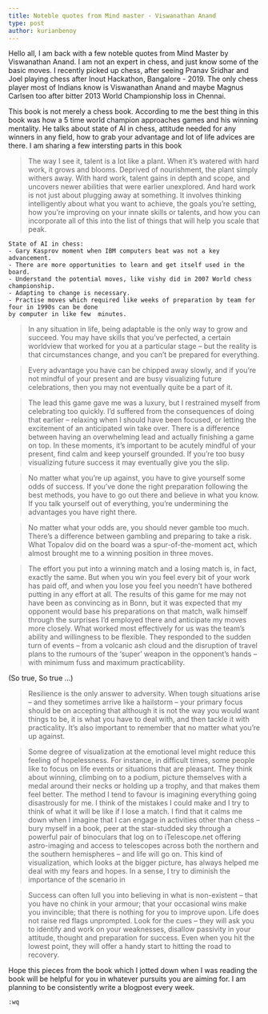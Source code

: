 ```yaml
---
title: Noteble quotes from Mind master - Viswanathan Anand 
type: post
author: kurianbenoy
---
```


Hello all, I am back with a few noteble quotes from Mind Master by Viswanathan Anand. I am not an
expert in chess, and just know some of the basic moves. I recently picked up chess, after seeing Pranav Sridhar and Joel
playing chess after Inout Hackathon, Bangalore - 2019. The only chess player most of Indians know is Viswanathan Anand and
maybe Magnus Carlsen too after bitter 2013 World Championship loss in Chennai.

This book is not merely a chess book. According to me the best thing in this book was how
a 5 time world champion approaches games and his winning mentality. He talks about state of AI in chess, attitude needed
for any winners in any field, how to grab your advantage and lot of life advices are there. I am sharing a few
intersting parts in this book


> The way I see it, talent is a lot like a plant. When it’s watered with hard
work, it grows and blooms. Deprived of nourishment, the plant simply
withers away. With hard work, talent gains in depth and scope, and
uncovers newer abilities that were earlier unexplored. And hard work is
not just about plugging away at something. It involves thinking
intelligently about what you want to achieve, the goals you’re setting,
how you’re improving on your innate skills or talents, and how you can
incorporate all of this into the list of things that will help you scale that
peak.

```
State of AI in chess:
- Gary Kasprov moment when IBM computers beat was not a key advancement.
- There are more opportunities to learn and get itself used in the board.
- Understand the potential moves, like vishy did in 2007 World chess championship.
- Adapting to change is necessary.
- Practise moves which required like weeks of preparation by team for four in 1990s can be done
by computer in like few  minutes.
```

> In any situation in life, being adaptable is the only way to grow and
succeed. You may have skills that you’ve perfected, a certain worldview
that worked for you at a particular stage – but the reality is that
circumstances change, and you can’t be prepared for everything.

> Every advantage you have can be chipped away slowly, and if you’re
not mindful of your present and are busy visualizing future celebrations,
then you may not eventually quite be a part of it.

> The lead this game gave me was a luxury, but I restrained myself from
celebrating too quickly. I’d suffered from the consequences of doing that
earlier – relaxing when I should have been focused, or letting the
excitement of an anticipated win take over. There is a difference
between having an overwhelming lead and actually finishing a game on
top. In these moments, it’s important to be acutely mindful of your
present, find calm and keep yourself grounded. If you’re too busy
visualizing future success it may eventually give you the slip.

> No matter what you’re up against, you have to give yourself some odds
of success. If you’ve done the right preparation following the best
methods, you have to go out there and believe in what you know. If you
talk yourself out of everything, you’re undermining the advantages you
have right there.

> No matter what your odds are, you should never gamble too much.
There’s a difference between gambling and preparing to take a risk.
What Topalov did on the board was a spur-of-the-moment act, which
almost brought me to a winning position in three moves. 

> The effort you put into a winning match and a losing match is, in fact,
exactly the same. But when you win you feel every bit of your work has
paid off, and when you lose you feel you needn’t have bothered putting
in any effort at all. The results of this game for me may not have been as
convincing as in Bonn, but it was expected that my opponent would base
his preparations on that match, walk himself through the surprises I’d
employed there and anticipate my moves more closely.
What worked most effectively for us was the team’s ability and
willingness to be flexible. They responded to the sudden turn of events –
from a volcanic ash cloud and the disruption of travel plans to the
rumours of the ‘super’ weapon in the opponent’s hands – with minimum
fuss and maximum practicability.

(So true, So true ...)

> Resilience is the only answer to adversity. When tough situations arise –
and they sometimes arrive like a hailstorm – your primary focus should
be on accepting that although it is not the way you would want things to
be, it is what you have to deal with, and then tackle it with practicality.
It’s also important to remember that no matter what you’re up against.

> Some degree of visualization at the emotional level might reduce this
feeling of hopelessness. For instance, in difficult times, some people like
to focus on life events or situations that are pleasant. They think about
winning, climbing on to a podium, picture themselves with a medal
around their necks or holding up a trophy, and that makes them feel
better. The method I tend to favour is imagining everything going
disastrously for me. I think of the mistakes I could make and I try to
think of what it will be like if I lose a match. I find that it calms me
down when I imagine that I can engage in activities other than chess –
bury myself in a book, peer at the star-studded sky through a powerful
pair of binoculars that log on to iTelescope.net offering astro-imaging
and access to telescopes across both the northern and the southern
hemispheres – and life will go on. This kind of visualization, which
looks at the bigger picture, has always helped me deal with my fears and
hopes. In a sense, I try to diminish the importance of the scenario in

> Success can often lull you into believing in what is non-existent – that
you have no chink in your armour; that your occasional wins make you
invincible; that there is nothing for you to improve upon. Life does not
raise red flags unprompted. Look for the cues – they will ask you to
identify and work on your weaknesses, disallow passivity in your
attitude, thought and preparation for success. Even when you hit the
lowest point, they will offer a handy start to hitting the road to recovery.


Hope this pieces from the book which I jotted down when I was reading the book will be helpful for you
in whatever pursuits you are aiming for. I am planning to be consistently write a blogpost every week. 

`:wq`
